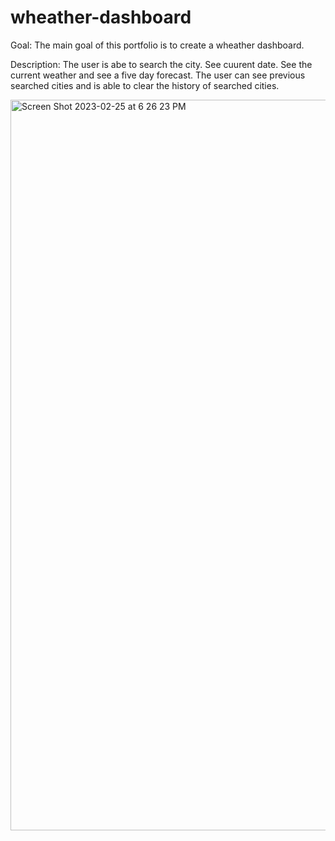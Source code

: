 # wheather-dashboard

Goal:
The main goal of this portfolio is to create a wheather dashboard. 

Description:
The user is abe to search the city. See cuurent date. See the current weather and see a five day forecast. The user can see previous searched cities and is able to clear the history of searched cities. 

<img width="1169" alt="Screen Shot 2023-02-25 at 6 26 23 PM" src="https://user-images.githubusercontent.com/113000820/221388860-4f225a5e-f8ba-40d6-a729-22e932d0155b.png">
